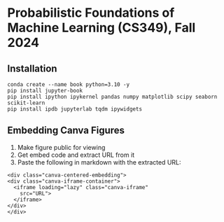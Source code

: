 
# Probabilistic Foundations of Machine Learning (CS349), Fall 2024

## Installation

```
conda create --name book python=3.10 -y
pip install jupyter-book 
pip install ipython ipykernel pandas numpy matplotlib scipy seaborn scikit-learn
pip install ipdb jupyterlab tqdm ipywidgets
```


## Embedding Canva Figures

1. Make figure public for viewing
2. Get embed code and extract URL from it
3. Paste the following in markdown with the extracted URL:
```
<div class="canva-centered-embedding">
<div class="canva-iframe-container">
  <iframe loading="lazy" class="canva-iframe"
    src="URL">
  </iframe>
</div>
</div>
```

